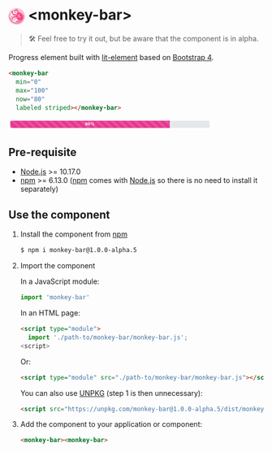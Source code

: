 <h1>
  <img
    src="https://raw.githubusercontent.com/stefanfrede/monkey-bar/master/monkey.png"
    width="32"
    height="32"
    alt="monkey"
    align="center" />
  &lt;monkey-bar&gt;
</h1>

> 🛠  Feel free to try it out, but be aware that the component is in alpha.

Progress element built with [lit-element](https://lit-element.polymer-project.org) based on [Bootstrap 4](https://getbootstrap.com).

```html
<monkey-bar
  min="0"
  max="100"
  now="80"
  labeled striped></monkey-bar>
```

![<monkey-bar> screenshot](https://raw.githubusercontent.com/stefanfrede/monkey-bar/master/screenshot.png)

## Pre-requisite

- [Node.js](https://nodejs.org/en/) >= 10.17.0
- [npm](https://www.npmjs.com) >= 6.13.0 ([npm](https://www.npmjs.com) comes with [Node.js](https://nodejs.org/en/) so there is no need to install it separately)

## Use the component

1. Install the component from [npm](https://www.npmjs.com)

    ```sh
    $ npm i monkey-bar@1.0.0-alpha.5
    ```

2. Import the component

    In a JavaScript module:

    ```js
    import 'monkey-bar'
    ```

    In an HTML page:

    ```html
    <script type="module">
      import './path-to/monkey-bar/monkey-bar.js';
    <script>
    ```

    Or:

    ```html
    <script type="module" src="./path-to/monkey-bar/monkey-bar.js"></script>
    ```

    You can also use [UNPKG](https://unpkg.com) (step 1 is then unnecessary):

    ```html
    <script src="https://unpkg.com/monkey-bar@1.0.0-alpha.5/dist/monkey-bar.min.js"></script>
    ```
3. Add the component to your application or component:

    ```html
    <monkey-bar><monkey-bar>
    ```
